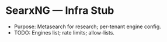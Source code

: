 # SearxNG — Infra Stub

- Purpose: Metasearch for research; per-tenant engine config.
- TODO: Engines list; rate limits; allow-lists.
